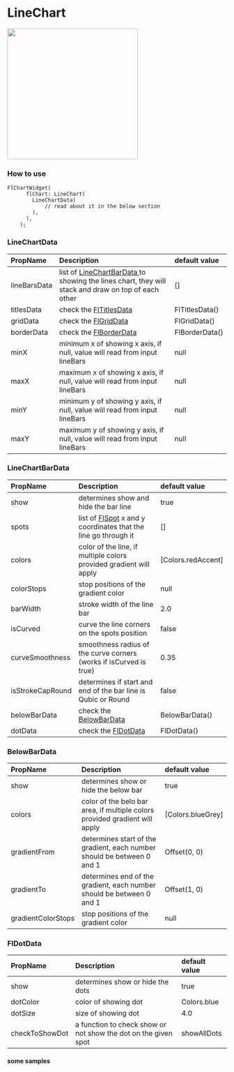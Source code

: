 # LineChart

<img src="https://github.com/imaNNeoFighT/fl_chart/raw/master/repo_files/images/line_chart.jpg" width="300" >

### How to use
```
FlChartWidget(
      flChart: LineChart(
        LineChartData(
        	// read about it in the below section
        ),
      ),
    );
```

### LineChartData
|PropName		|Description	|default value|
|:---------------|:---------------|:-------|
|lineBarsData| list of [LineChartBarData ](#LineChartBarData ) to showing the lines chart, they will stack and draw on top of each other|[]|
|titlesData| check the [FlTitlesData](#FlTitlesData)| FlTitlesData()|
|gridData| check the [FlGridData](#FlGridData)|FlGridData()|
|borderData| check the [FlBorderData](#FlBorderData)|FlBorderData()|
|minX| minimum x of showing x axis, if null, value will read from input lineBars |null|
|maxX| maximum x of showing x axis, if null, value will read from input lineBars | null|
|minY| minimum y of showing y axis, if null, value will read from input lineBars | null|
|maxY| maximum y of showing y axis, if null, value will read from input lineBars | null|


### LineChartBarData
|PropName		|Description	|default value|
|:---------------|:---------------|:-------|
|show| determines show and hide the bar line|true|
|spots| list of [FlSpot](https://github.com/imaNNeoFighT/fl_chart/raw/master/repo_files/documentations/base_chart.md#FlSpot) x and y coordinates that the line go through it| []
|colors| color of the line, if multiple colors provided gradient will apply|[Colors.redAccent]|
|colorStops| stop positions of the gradient color|null|
|barWidth| stroke width of the line bar|2.0|
|isCurved| curve the line corners on the spots position| false|
|curveSmoothness| smoothness radius of the curve corners (works if isCurved is true) | 0.35|
|isStrokeCapRound| determines if start and end of the bar line is Qubic or Round | false|
|belowBarData| check the [BelowBarData](#BelowBarData) |BelowBarData()|
|dotData| check the [FlDotData](#FlDotData) | FlDotData()|


### BelowBarData
|PropName|Description|default value|
|:-------|:----------|:------------|
|show|determines show or hide the below bar|true|
|colors|color of the belo bar area, if multiple colors provided gradient will apply|[Colors.blueGrey]|
|gradientFrom|determines start of the gradient, each number should be between 0 and 1|Offset(0, 0)|
|gradientTo|determines end of the gradient, each number should be between 0 and 1|Offset(1, 0)|
|gradientColorStops|stop positions of the gradient color|null|


### FlDotData
|PropName|Description|default value|
|:-------|:----------|:------------|
|show|determines show or hide the dots|true|
|dotColor|color of showing dot|Colors.blue|
|dotSize|size of showing dot|4.0|
|checkToShowDot|a function to check show or not show the dot on the given spot|showAllDots|

#### some samples
